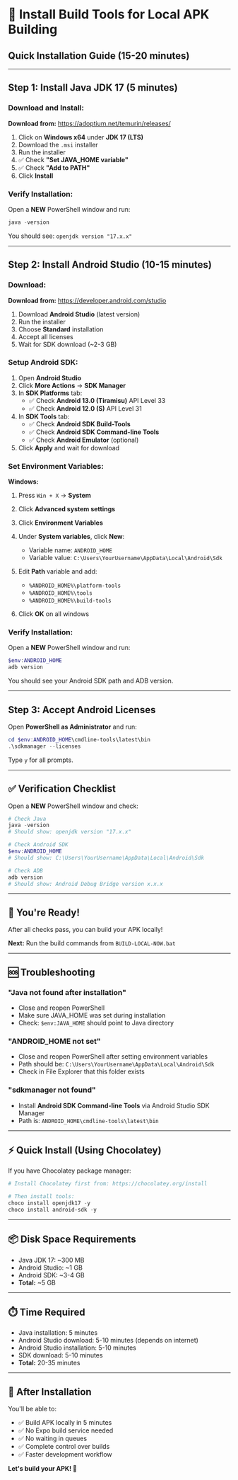 # 🔧 Install Build Tools for Local APK Building

## Quick Installation Guide (15-20 minutes)

---

## Step 1: Install Java JDK 17 (5 minutes)

### Download and Install:

**Download from:** https://adoptium.net/temurin/releases/

1. Click on **Windows x64** under **JDK 17 (LTS)**
2. Download the `.msi` installer
3. Run the installer
4. ✅ Check **"Set JAVA_HOME variable"**
5. ✅ Check **"Add to PATH"**
6. Click **Install**

### Verify Installation:

Open a **NEW** PowerShell window and run:
```powershell
java -version
```

You should see: `openjdk version "17.x.x"`

---

## Step 2: Install Android Studio (10-15 minutes)

### Download:

**Download from:** https://developer.android.com/studio

1. Download **Android Studio** (latest version)
2. Run the installer
3. Choose **Standard** installation
4. Accept all licenses
5. Wait for SDK download (~2-3 GB)

### Setup Android SDK:

1. Open **Android Studio**
2. Click **More Actions** → **SDK Manager**
3. In **SDK Platforms** tab:
   - ✅ Check **Android 13.0 (Tiramisu)** API Level 33
   - ✅ Check **Android 12.0 (S)** API Level 31
4. In **SDK Tools** tab:
   - ✅ Check **Android SDK Build-Tools**
   - ✅ Check **Android SDK Command-line Tools**
   - ✅ Check **Android Emulator** (optional)
5. Click **Apply** and wait for download

### Set Environment Variables:

**Windows:**

1. Press `Win + X` → **System**
2. Click **Advanced system settings**
3. Click **Environment Variables**
4. Under **System variables**, click **New**:
   - Variable name: `ANDROID_HOME`
   - Variable value: `C:\Users\YourUsername\AppData\Local\Android\Sdk`
   
5. Edit **Path** variable and add:
   - `%ANDROID_HOME%\platform-tools`
   - `%ANDROID_HOME%\tools`
   - `%ANDROID_HOME%\build-tools`

6. Click **OK** on all windows

### Verify Installation:

Open a **NEW** PowerShell window and run:
```powershell
$env:ANDROID_HOME
adb version
```

You should see your Android SDK path and ADB version.

---

## Step 3: Accept Android Licenses

Open **PowerShell as Administrator** and run:

```powershell
cd $env:ANDROID_HOME\cmdline-tools\latest\bin
.\sdkmanager --licenses
```

Type `y` for all prompts.

---

## ✅ Verification Checklist

Open a **NEW** PowerShell window and check:

```powershell
# Check Java
java -version
# Should show: openjdk version "17.x.x"

# Check Android SDK
$env:ANDROID_HOME
# Should show: C:\Users\YourUsername\AppData\Local\Android\Sdk

# Check ADB
adb version
# Should show: Android Debug Bridge version x.x.x
```

---

## 🎯 You're Ready!

After all checks pass, you can build your APK locally!

**Next:** Run the build commands from `BUILD-LOCAL-NOW.bat`

---

## 🆘 Troubleshooting

### "Java not found after installation"
- Close and reopen PowerShell
- Make sure JAVA_HOME was set during installation
- Check: `$env:JAVA_HOME` should point to Java directory

### "ANDROID_HOME not set"
- Close and reopen PowerShell after setting environment variables
- Path should be: `C:\Users\YourUsername\AppData\Local\Android\Sdk`
- Check in File Explorer that this folder exists

### "sdkmanager not found"
- Install **Android SDK Command-line Tools** via Android Studio SDK Manager
- Path is: `ANDROID_HOME\cmdline-tools\latest\bin`

---

## ⚡ Quick Install (Using Chocolatey)

If you have Chocolatey package manager:

```powershell
# Install Chocolatey first from: https://chocolatey.org/install

# Then install tools:
choco install openjdk17 -y
choco install android-sdk -y
```

---

## 📦 Disk Space Requirements

- Java JDK 17: ~300 MB
- Android Studio: ~1 GB
- Android SDK: ~3-4 GB
- **Total:** ~5 GB

---

## ⏱️ Time Required

- Java installation: 5 minutes
- Android Studio download: 5-10 minutes (depends on internet)
- Android Studio installation: 5-10 minutes
- SDK download: 5-10 minutes
- **Total:** 20-35 minutes

---

## 🎊 After Installation

You'll be able to:
- ✅ Build APK locally in 5 minutes
- ✅ No Expo build service needed
- ✅ No waiting in queues
- ✅ Complete control over builds
- ✅ Faster development workflow

**Let's build your APK! 🚀**

